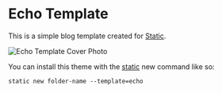 # Echo Template

This is a simple blog template created for [Static](https://static.devdojo.com).

![Echo Template Cover Photo](https://github-production-user-asset-6210df.s3.amazonaws.com/21223421/272986801-868a5562-595e-4215-88cb-39c4c77162f0.png)

You can install this theme with the [static](https://www.npmjs.com/package/@devdojo/static) new command like so:

```
static new folder-name --template=echo
```
